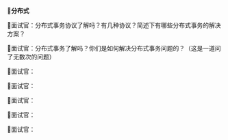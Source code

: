 👯**分布式**

📝面试官：分布式事务协议了解吗？有几种协议？简述下有哪些分布式事务的解决方案？

📝面试官：分布式事务了解吗？你们是如何解决分布式事务问题的？（这是一道问了无数次的问题）

📝面试官：

📝面试官：

📝面试官：

📝面试官：

📝面试官：

